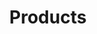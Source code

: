 ---
permalink: /products/
title: Products
hero:
  label: Accelerate your development
  heading: Discover my books and courses
page_blocks:
    - _id: products_all
    - _id: block_logos
---